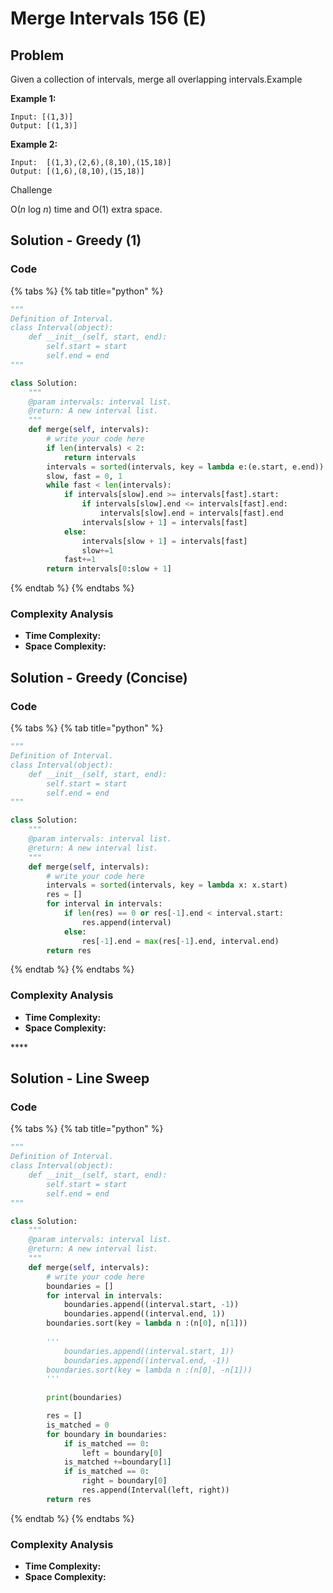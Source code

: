 # Merge Intervals 156 \(E\)

## Problem

Given a collection of intervals, merge all overlapping intervals.Example

**Example 1:**

```text
Input: [(1,3)]
Output: [(1,3)]
```

**Example 2:**

```text
Input:  [(1,3),(2,6),(8,10),(15,18)]
Output: [(1,6),(8,10),(15,18)]
```

Challenge

O\(_n_ log _n_\) time and O\(1\) extra space.

## Solution - Greedy \(1\)

### Code

{% tabs %}
{% tab title="python" %}
```python
"""
Definition of Interval.
class Interval(object):
    def __init__(self, start, end):
        self.start = start
        self.end = end
"""

class Solution:
    """
    @param intervals: interval list.
    @return: A new interval list.
    """
    def merge(self, intervals):
        # write your code here
        if len(intervals) < 2:
            return intervals
        intervals = sorted(intervals, key = lambda e:(e.start, e.end))
        slow, fast = 0, 1
        while fast < len(intervals):
            if intervals[slow].end >= intervals[fast].start:
                if intervals[slow].end <= intervals[fast].end:
                    intervals[slow].end = intervals[fast].end
                intervals[slow + 1] = intervals[fast]
            else:
                intervals[slow + 1] = intervals[fast]
                slow+=1
            fast+=1
        return intervals[0:slow + 1]
```
{% endtab %}
{% endtabs %}

### Complexity Analysis

* **Time Complexity:**
* **Space Complexity:**

## Solution - Greedy \(Concise\)

### Code

{% tabs %}
{% tab title="python" %}
```python
"""
Definition of Interval.
class Interval(object):
    def __init__(self, start, end):
        self.start = start
        self.end = end
"""

class Solution:
    """
    @param intervals: interval list.
    @return: A new interval list.
    """
    def merge(self, intervals):
        # write your code here
        intervals = sorted(intervals, key = lambda x: x.start)
        res = []
        for interval in intervals:
            if len(res) == 0 or res[-1].end < interval.start:
                res.append(interval)
            else:
                res[-1].end = max(res[-1].end, interval.end)
        return res
```
{% endtab %}
{% endtabs %}

### Complexity Analysis

* **Time Complexity:**
* **Space Complexity:**

\*\*\*\*

## Solution - Line Sweep

### Code

{% tabs %}
{% tab title="python" %}
```python
"""
Definition of Interval.
class Interval(object):
    def __init__(self, start, end):
        self.start = start
        self.end = end
"""

class Solution:
    """
    @param intervals: interval list.
    @return: A new interval list.
    """
    def merge(self, intervals):
        # write your code here
        boundaries = []
        for interval in intervals:
            boundaries.append((interval.start, -1))
            boundaries.append((interval.end, 1))
        boundaries.sort(key = lambda n :(n[0], n[1]))
        
        '''
            boundaries.append((interval.start, 1))
            boundaries.append((interval.end, -1))
        boundaries.sort(key = lambda n :(n[0], -n[1]))
        '''
        
        print(boundaries)

        res = []
        is_matched = 0
        for boundary in boundaries:
            if is_matched == 0:
                left = boundary[0]
            is_matched +=boundary[1]
            if is_matched == 0:
                right = boundary[0]
                res.append(Interval(left, right))
        return res
```
{% endtab %}
{% endtabs %}

### Complexity Analysis

* **Time Complexity:**
* **Space Complexity:**



